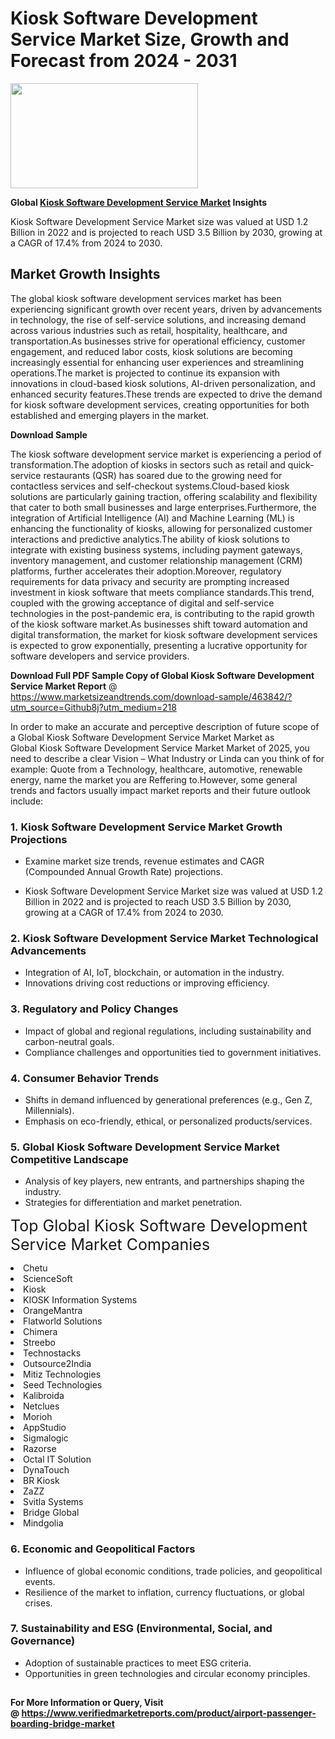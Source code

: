 <H1>Kiosk Software Development Service Market Size, Growth and Forecast from 2024 - 2031</H1><img class="aligncenter size-medium wp-image-584254" src="https://thirdeyenews.in/wp-content/uploads/2024/09/Global-Market-Research-300x168.jpeg" alt="" width="300" height="168" /><p><strong>Global&nbsp;<a href="https://www.marketsizeandtrends.com/download-sample/463842/?utm_source=Github8j?utm_medium=218">Kiosk Software Development Service Market</a> Insights</strong></p><p>Kiosk Software Development Service Market size was valued at USD 1.2 Billion in 2022 and is projected to reach USD 3.5 Billion by 2030, growing at a CAGR of 17.4% from 2024 to 2030.</p><p><h2>Market Growth Insights</h2> <p>The global kiosk software development services market has been experiencing significant growth over recent years, driven by advancements in technology, the rise of self-service solutions, and increasing demand across various industries such as retail, hospitality, healthcare, and transportation.As businesses strive for operational efficiency, customer engagement, and reduced labor costs, kiosk solutions are becoming increasingly essential for enhancing user experiences and streamlining operations.The market is projected to continue its expansion with innovations in cloud-based kiosk solutions, AI-driven personalization, and enhanced security features.These trends are expected to drive the demand for kiosk software development services, creating opportunities for both established and emerging players in the market.</p> <p><strong>Download Sample</strong></p> <p>The kiosk software development service market is experiencing a period of transformation.The adoption of kiosks in sectors such as retail and quick-service restaurants (QSR) has soared due to the growing need for contactless services and self-checkout systems.Cloud-based kiosk solutions are particularly gaining traction, offering scalability and flexibility that cater to both small businesses and large enterprises.Furthermore, the integration of Artificial Intelligence (AI) and Machine Learning (ML) is enhancing the functionality of kiosks, allowing for personalized customer interactions and predictive analytics.The ability of kiosk solutions to integrate with existing business systems, including payment gateways, inventory management, and customer relationship management (CRM) platforms, further accelerates their adoption.Moreover, regulatory requirements for data privacy and security are prompting increased investment in kiosk software that meets compliance standards.This trend, coupled with the growing acceptance of digital and self-service technologies in the post-pandemic era, is contributing to the rapid growth of the kiosk software market.As businesses shift toward automation and digital transformation, the market for kiosk software development services is expected to grow exponentially, presenting a lucrative opportunity for software developers and service providers.<p><span class=""><strong>Download Full PDF Sample Copy of Global Kiosk Software Development Service Market Report</strong> @ <a href="https://www.marketsizeandtrends.com/download-sample/463842/?utm_source=Github8j?utm_medium=218" target="_blank">https://www.marketsizeandtrends.com/download-sample/463842/?utm_source=Github8j?utm_medium=218</a></span></p><p>In order to make an accurate and perceptive description of future scope of a Global&nbsp;Kiosk Software Development Service Market Market as Global&nbsp;Kiosk Software Development Service Market Market of 2025, you need to describe a clear Vision &ndash; What Industry or Linda can you think of for example: Quote from a Technology, healthcare, automotive, renewable energy, name the market you are Reffering to.However, some general trends and factors usually impact market reports and their future outlook include:</p><h3>1.&nbsp;<strong>Kiosk Software Development Service Market Growth Projections</strong></h3><ul><li>Examine market size trends, revenue estimates and CAGR (Compounded Annual Growth Rate) projections.</li><li><p>Kiosk Software Development Service Market size was valued at USD 1.2 Billion in 2022 and is projected to reach USD 3.5 Billion by 2030, growing at a CAGR of 17.4% from 2024 to 2030.</p></li></ul><h3>2.&nbsp;<strong>Kiosk Software Development Service Market Technological Advancements</strong></h3><ul><li>Integration of AI, IoT, blockchain, or automation in the industry.</li><li>Innovations driving cost reductions or improving efficiency.</li></ul><h3>3.&nbsp;<strong>Regulatory and Policy Changes</strong></h3><ul><li>Impact of global and regional regulations, including sustainability and carbon-neutral goals.</li><li>Compliance challenges and opportunities tied to government initiatives.</li></ul><h3>4.&nbsp;<strong>Consumer Behavior Trends</strong></h3><ul><li>Shifts in demand influenced by generational preferences (e.g., Gen Z, Millennials).</li><li>Emphasis on eco-friendly, ethical, or personalized products/services.</li></ul><h3>5.&nbsp;<strong>Global Kiosk Software Development Service Market Competitive Landscape</strong></h3><ul><li>Analysis of key players, new entrants, and partnerships shaping the industry.</li><li>Strategies for differentiation and market penetration.</li></ul><p data-pm-slice="1 1 []"><span style="color: inherit; font-family: inherit; font-size: 25px;">Top Global Kiosk Software Development Service Market Companies</span></p><div class="" data-test-id=""><p><li>Chetu</li><li> ScienceSoft</li><li> Kiosk</li><li> KIOSK Information Systems</li><li> OrangeMantra</li><li> Flatworld Solutions</li><li> Chimera</li><li> Streebo</li><li> Technostacks</li><li> Outsource2India</li><li> Mitiz Technologies</li><li> Seed Technologies</li><li> Kalibroida</li><li> Netclues</li><li> Morioh</li><li> AppStudio</li><li> Sigmalogic</li><li> Razorse</li><li> Octal IT Solution</li><li> DynaTouch</li><li> BR Kiosk</li><li> ZaZZ</li><li> Svitla Systems</li><li> Bridge Global</li><li> Mindgolia</li></p></div><h3>6.&nbsp;<strong>Economic and Geopolitical Factors</strong></h3><ul><li>Influence of global economic conditions, trade policies, and geopolitical events.</li><li>Resilience of the market to inflation, currency fluctuations, or global crises.</li></ul><h3>7.&nbsp;<strong>Sustainability and ESG (Environmental, Social, and Governance)</strong></h3><ul><li>Adoption of sustainable practices to meet ESG criteria.</li><li>Opportunities in green technologies and circular economy principles.</li></ul><h2><strong style="font-size: 14px;">For More Information or Query, Visit @&nbsp;</strong><a style="background-color: #ffffff; font-size: 14px;" href="https://www.marketsizeandtrends.com/report/kiosk-software-development-service-market/" target="_blank">https://www.verifiedmarketreports.com/product/airport-passenger-boarding-bridge-market</a></h2>